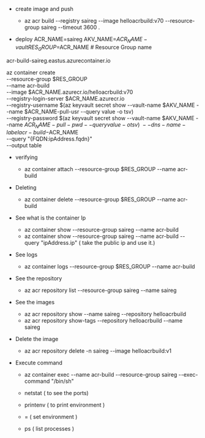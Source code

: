 * create image and push
    *   az acr build --registry saireg --image helloacrbuild:v70 --resource-group saireg --timeout 3600 .

* deploy
ACR_NAME=saireg
AKV_NAME=$ACR_NAME-vault
RES_GROUP=$ACR_NAME # Resource Group name

acr-build-saireg.eastus.azurecontainer.io

az container create \
    --resource-group $RES_GROUP \
    --name acr-build \
    --image $ACR_NAME.azurecr.io/helloacrbuild:v70 \
    --registry-login-server $ACR_NAME.azurecr.io \
    --registry-username $(az keyvault secret show --vault-name $AKV_NAME --name $ACR_NAME-pull-usr --query value -o tsv) \
    --registry-password $(az keyvault secret show --vault-name $AKV_NAME --name $ACR_NAME-pull-pwd --query value -o tsv) \
    --dns-name-label acr-build-$ACR_NAME \
    --query "{FQDN:ipAddress.fqdn}" \
    --output table

* verifying
    * az container attach --resource-group $RES_GROUP --name acr-build

* Deleting
    * az container delete --resource-group $RES_GROUP --name acr-build

* See what is the container Ip
    * az container show --resource-group saireg --name acr-build
    * az container show --resource-group saireg --name acr-build --query "ipAddress.ip"  ( take the public ip and use it.)

* See logs
    * az container logs --resource-group $RES_GROUP --name acr-build

* See the repository
    * az acr repository list --resource-group saireg --name saireg
* See the images
    * az acr repository  show --name saireg --repository helloacrbuild
    * az acr repository  show-tags --repository helloacrbuild --name saireg
* Delete the image
    * az acr repository delete -n saireg --image helloacrbuild:v1
* Execute command
    * az container exec  --name acr-build --resource-group saireg --exec-command "/bin/sh"
    
    * netstat   ( to see the ports)
    * printenv  ( to print environment )
    * <name>=<value> ( set environment )
    * ps  ( list processes )
     
